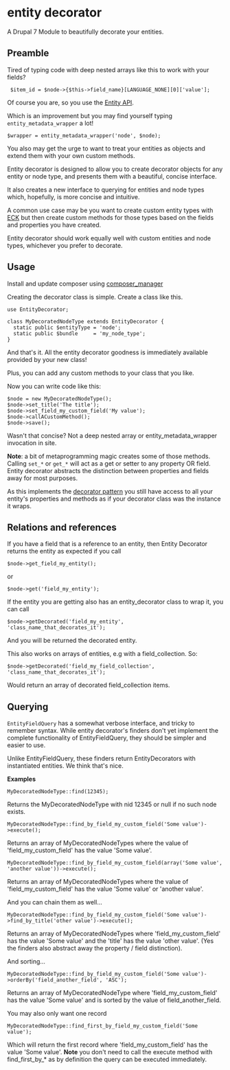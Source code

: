 entity decorator
================

A Drupal 7 Module to beautifully decorate your entities.

Preamble
--------

Tired of typing code with deep nested arrays like this to work with your fields?

```
 $item_id = $node->{$this->field_name}[LANGUAGE_NONE][0]['value'];
```

Of course you are, so you use the [Entity API](https://drupal.org/project/entity).

Which is an improvement but you may find yourself typing ```entity_metadata_wrapper``` a lot!

```
$wrapper = entity_metadata_wrapper('node', $node);
```

You also may get the urge to want to treat your entities as objects and extend them with your own custom methods.

Entity decorator is designed to allow you to create decorator objects for any entity or node type, and presents them with a beautiful, concise interface.

It also creates a new interface to querying for entities and node types which, hopefully, is more concise and intuitive.

A common use case may be you want to create custom entity types with [ECK](https://drupal.org/project/eck) but then create custom methods for those types based on the fields and properties you have created.

Entity decorator should work equally well with custom entities and node types, whichever you prefer to decorate.

Usage
-----

Install and update composer using [composer_manager](https://www.drupal.org/project/composer_manager)

Creating the decorator class is simple. Create a class like this.

```
use EntityDecorator;

class MyDecoratedNodeType extends EntityDecorator {
  static public $entityType = 'node';
  static public $bundle     = 'my_node_type';
}
```

And that's it. All the entity decorator goodness is immediately available provided by your new class!

Plus, you can add any custom methods to your class that you like.

Now you can write code like this:

```
$node = new MyDecoratedNodeType();
$node->set_title('The title');
$node->set_field_my_custom_field('My value');
$node->callACustomMethod();
$node->save();
```

Wasn't that concise? Not a deep nested array or entity_metadata_wrapper invocation in site.

**Note**: a bit of metaprogramming magic creates some of those methods. Calling ```set_*``` or ```get_*``` will act as a get or setter to any property OR field. Entity decorator abstracts the distinction between properties and fields away for most purposes.

As this implements the [decorator pattern](http://en.wikipedia.org/wiki/Decorator_pattern) you still have access to all your entity's properties and methods as if your decorator class was the instance it wraps.

Relations and references
------------------------

If you have a field that is a reference to an entity, then Entity Decorator returns the entity as expected if you call

```
$node->get_field_my_entity();
```

or

```
$node->get('field_my_entity');
```

If the entity you are getting also has an entity_decorator class to wrap it, you can call

```
$node->getDecorated('field_my_entity', 'class_name_that_decorates_it');
```

And you will be returned the decorated entity.

This also works on arrays of entities, e.g with a field_collection. So:

```
$node->getDecorated('field_my_field_collection', 'class_name_that_decorates_it');
```

Would return an array of decorated field_collection items.


Querying
--------

``EntityFieldQuery`` has a somewhat verbose interface, and tricky to remember syntax. While entity decorator's finders don't yet implement the complete functionality of EntityFieldQuery, they should be simpler and easier to use.

Unlike EntityFieldQuery, these finders return EntityDecorators with instantiated entities. We think that's nice.

**Examples**

```
MyDecoratedNodeType::find(12345);
```
Returns the MyDecoratedNodeType with nid 12345 or null if no such node exists.

```
MyDecoratedNodeType::find_by_field_my_custom_field('Some value')->execute();
```
Returns an array of MyDecoratedNodeTypes where the value of 'field_my_custom_field' has the value 'Some value'.

```
MyDecoratedNodeType::find_by_field_my_custom_field(array('Some value', 'another value'))->execute();
```
Returns an array of MyDecoratedNodeTypes where the value of 'field_my_custom_field' has the value 'Some value' or 'another value'.


And you can chain them as well...

```
MyDecoratedNodeType::find_by_field_my_custom_field('Some value')->find_by_title('other value')->execute();
```

Returns an array of MyDecoratedNodeTypes where 'field_my_custom_field' has the value 'Some value' and the 'title' has the value 'other value'. (Yes the finders also abstract away the property / field distinction).

And sorting...

```
MyDecoratedNodeType::find_by_field_my_custom_field('Some value')->orderBy('field_another_field', 'ASC');
```

Returns an array of MyDecoratedNodeType where 'field_my_custom_field' has the value 'Some value' and is sorted by the value of field_another_field.

You may also only want one record

```
MyDecoratedNodeType::find_first_by_field_my_custom_field('Some value');
```

Which will return the first record where 'field_my_custom_field' has the value 'Some value'.
**Note** you don't need to call the execute method with find_first_by_* as by definition the query can be executed immediately.












